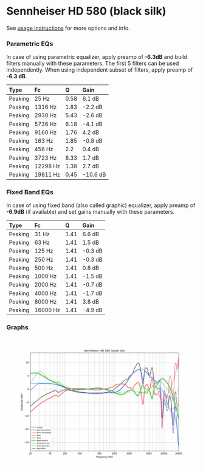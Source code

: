 # Sennheiser HD 580 (black silk)
See [usage instructions](https://github.com/jaakkopasanen/AutoEq#usage) for more options and info.

### Parametric EQs
In case of using parametric equalizer, apply preamp of **-6.3dB** and build filters manually
with these parameters. The first 5 filters can be used independently.
When using independent subset of filters, apply preamp of **-6.3 dB**.

| Type    | Fc       |    Q | Gain     |
|:--------|:---------|:-----|:---------|
| Peaking | 25 Hz    | 0.58 | 6.1 dB   |
| Peaking | 1316 Hz  | 1.83 | -2.2 dB  |
| Peaking | 2930 Hz  | 5.43 | -2.6 dB  |
| Peaking | 5736 Hz  | 6.18 | -4.1 dB  |
| Peaking | 9160 Hz  | 1.76 | 4.2 dB   |
| Peaking | 163 Hz   | 1.85 | -0.8 dB  |
| Peaking | 456 Hz   | 2.2  | 0.4 dB   |
| Peaking | 3723 Hz  | 8.33 | 1.7 dB   |
| Peaking | 12298 Hz | 1.38 | 2.7 dB   |
| Peaking | 19811 Hz | 0.45 | -10.6 dB |

### Fixed Band EQs
In case of using fixed band (also called graphic) equalizer, apply preamp of **-6.9dB**
(if available) and set gains manually with these parameters.

| Type    | Fc       |    Q | Gain    |
|:--------|:---------|:-----|:--------|
| Peaking | 31 Hz    | 1.41 | 6.6 dB  |
| Peaking | 63 Hz    | 1.41 | 1.5 dB  |
| Peaking | 125 Hz   | 1.41 | -0.3 dB |
| Peaking | 250 Hz   | 1.41 | -0.3 dB |
| Peaking | 500 Hz   | 1.41 | 0.8 dB  |
| Peaking | 1000 Hz  | 1.41 | -1.5 dB |
| Peaking | 2000 Hz  | 1.41 | -0.7 dB |
| Peaking | 4000 Hz  | 1.41 | -1.7 dB |
| Peaking | 8000 Hz  | 1.41 | 3.8 dB  |
| Peaking | 16000 Hz | 1.41 | -4.9 dB |

### Graphs
![](./Sennheiser%20HD%20580%20(black%20silk).png)